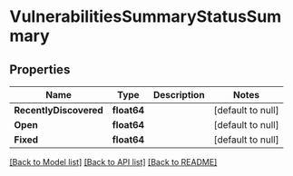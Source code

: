 # VulnerabilitiesSummaryStatusSummary

## Properties
Name | Type | Description | Notes
------------ | ------------- | ------------- | -------------
**RecentlyDiscovered** | **float64** |  | [default to null]
**Open** | **float64** |  | [default to null]
**Fixed** | **float64** |  | [default to null]

[[Back to Model list]](../README.md#documentation-for-models) [[Back to API list]](../README.md#documentation-for-api-endpoints) [[Back to README]](../README.md)

